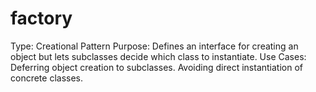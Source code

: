 # factory

Type: Creational Pattern
Purpose: Defines an interface for creating an object but lets subclasses decide which class to instantiate.
Use Cases:
Deferring object creation to subclasses.
Avoiding direct instantiation of concrete classes.
